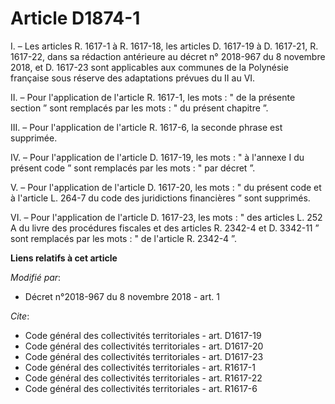 # Article D1874-1

I. – Les articles R. 1617-1 à R. 1617-18, les articles D. 1617-19 à D. 1617-21,    R. 1617-22, dans sa rédaction antérieure
au décret n° 2018-967 du 8 novembre 2018, et D. 1617-23 sont applicables aux communes de la Polynésie française sous réserve
des adaptations prévues du II au VI. 

II. – Pour l'application de l'article R. 1617-1, les mots : " de la présente section ” sont remplacés par les mots : " du
présent chapitre ”. 

III. – Pour l'application de l'article R. 1617-6, la seconde phrase est supprimée. 

IV. – Pour l'application de l'article D. 1617-19, les mots : " à l'annexe I du présent code ” sont remplacés par les mots : "
par décret ”. 

V. – Pour l'application de l'article D. 1617-20, les mots : " du présent code et à l'article L. 264-7 du code des
juridictions financières ” sont supprimés. 

VI. – Pour l'application de l'article D. 1617-23, les mots : " des articles L. 252 A du livre des procédures fiscales et des
articles R. 2342-4 et D. 3342-11 ” sont remplacés par les mots : " de l'article R. 2342-4 ”.

**Liens relatifs à cet article**

_Modifié par_:

  - Décret n°2018-967 du 8 novembre 2018 - art. 1

_Cite_:

  - Code général des collectivités territoriales - art. D1617-19
  - Code général des collectivités territoriales - art. D1617-20
  - Code général des collectivités territoriales - art. D1617-23
  - Code général des collectivités territoriales - art. R1617-1
  - Code général des collectivités territoriales - art. R1617-22
  - Code général des collectivités territoriales - art. R1617-6
